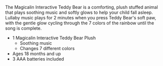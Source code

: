 The Magicalin Interactive Teddy Bear is a comforting, plush stuffed animal that plays soothing music and softly glows to help your child fall asleep. Lullaby music plays for 2 minutes when you press Teddy Bear's soft paw, with the gentle glow cycling through the 7 colors of the rainbow until the song is complete.

- 1 Magicalin Interactive Teddy Bear Plush
    - Soothing music
    - Changes 7 different colors
- Ages 18 months and up
- 3 AAA batteries included